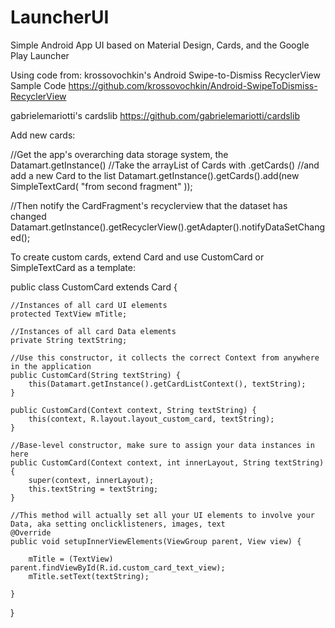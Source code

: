 # LauncherUI
Simple Android App UI based on Material Design, Cards, and the Google Play Launcher

Using code from:
krossovochkin's Android Swipe-to-Dismiss RecyclerView Sample Code
https://github.com/krossovochkin/Android-SwipeToDismiss-RecyclerView

gabrielemariotti's cardslib
https://github.com/gabrielemariotti/cardslib

Add new cards:

//Get the app's overarching data storage system, the Datamart.getInstance()
//Take the arrayList of Cards with .getCards()
//and add a new Card to the list
Datamart.getInstance().getCards().add(new SimpleTextCard( "from second fragment" ));

//Then notify the CardFragment's recyclerview that the dataset has changed
Datamart.getInstance().getRecyclerView().getAdapter().notifyDataSetChanged();



To create custom cards, extend Card and use CustomCard or SimpleTextCard as a template:

public class CustomCard extends Card {

    //Instances of all card UI elements
    protected TextView mTitle;

    //Instances of all card Data elements
    private String textString;

    //Use this constructor, it collects the correct Context from anywhere in the application
    public CustomCard(String textString) {
        this(Datamart.getInstance().getCardListContext(), textString);
    }

    public CustomCard(Context context, String textString) {
        this(context, R.layout.layout_custom_card, textString);
    }

    //Base-level constructor, make sure to assign your data instances in here
    public CustomCard(Context context, int innerLayout, String textString) {
        super(context, innerLayout);
        this.textString = textString;
    }

    //This method will actually set all your UI elements to involve your Data, aka setting onclicklisteners, images, text
    @Override
    public void setupInnerViewElements(ViewGroup parent, View view) {

        mTitle = (TextView) parent.findViewById(R.id.custom_card_text_view);
        mTitle.setText(textString);

    }
}
